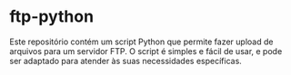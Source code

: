 # ftp-python
Este repositório contém um script Python que permite fazer upload de arquivos para um servidor FTP. O script é simples e fácil de usar, e pode ser adaptado para atender às suas necessidades específicas.
